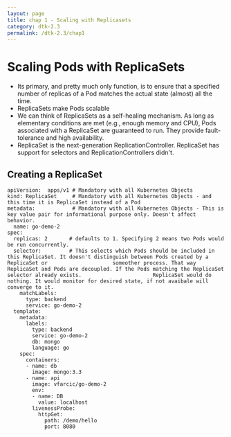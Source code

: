 ```yaml
---
layout: page
title: chap 1 - Scaling with Replicasets
category: dtk-2.3
permalink: /dtk-2.3/chap1
---
```


# Scaling Pods with ReplicaSets

* Its primary, and pretty much only function, is to ensure that a specified number of replicas of a Pod matches the actual state (almost) all the time.
*  ReplicaSets make Pods scalable
* We can think of ReplicaSets as a self-healing mechanism. As long as elementary conditions are met (e.g., enough memory and CPU), Pods associated with a ReplicaSet are guaranteed to run. They provide fault-tolerance and high availability.
* ReplicaSet is the next-generation ReplicationController. ReplicaSet has support for selectors and ReplicationControllers didn't.

## Creating a ReplicaSet
```
apiVersion:  apps/v1 # Mandatory with all Kubernetes Objects
kind: ReplicaSet     # Mandatory with all Kubernetes Objects - and this time it is ReplicaSet instead of a Pod
metadata:            # Mandatory with all Kubernetes Objects - This is key value pair for informational purpose only. Doesn't affect behavior. 
  name: go-demo-2
spec:
  replicas: 2       # defaults to 1. Specifying 2 means two Pods would be run concurrently.
  selector:         # This selects which Pods should be included in this ReplicaSet. It doesn't distinguish between Pods created by a ReplicaSet or                     someother process. That way ReplicaSet and Pods are decoupled. If the Pods matching the ReplicaSet selector already exists.                       ReplicaSet would do nothing. It would monitor for desired state, if not avaibale will converge to it.
    matchLabels:
      type: backend
      service: go-demo-2
  template:
    metadata:
      labels:
        type: backend
        service: go-demo-2
        db: mongo
        language: go
    spec:
      containers:
      - name: db
        image: mongo:3.3
      - name: api
        image: vfarcic/go-demo-2
        env:
        - name: DB
          value: localhost
        livenessProbe:
          httpGet:
            path: /demo/hello
            port: 8080
```
